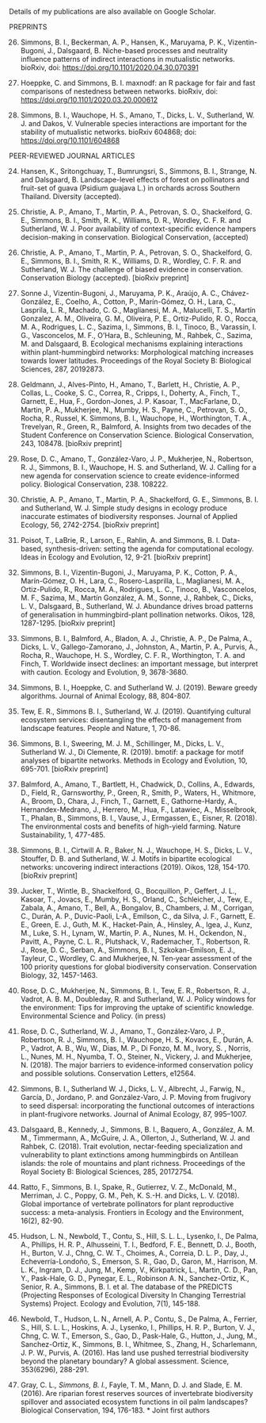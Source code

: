 Details of my publications are also available on Google Scholar. 



PREPRINTS

26. Simmons, B. I., Beckerman, A. P., Hansen, K., Maruyama, P. K., Vizentin-Bugoni, J., Dalsgaard, B. Niche-based processes and neutrality influence patterns of indirect interactions in mutualistic networks. bioRxiv, doi: https://doi.org/10.1101/2020.04.30.070391

25. Hoeppke, C. and Simmons, B. I. maxnodf: an R package for fair and fast comparisons of nestedness between networks. bioRxiv, doi: https://doi.org/10.1101/2020.03.20.000612

24. Simmons, B. I., Wauchope, H. S., Amano, T., Dicks, L. V., Sutherland, W. J. and Dakos, V. Vulnerable species interactions are important for the stability of mutualistic networks. bioRxiv 604868; doi: https://doi.org/10.1101/604868


PEER-REVIEWED JOURNAL ARTICLES

24. Hansen, K., Sritongchuay, T., Bumrungsri, S., Simmons, B. I., Strange, N. and Dalsgaard, B. Landscape-level effects of forest on pollinators and fruit-set of guava (Psidium guajava L.) in orchards across Southern Thailand. Diversity (accepted).

23. Christie, A. P., Amano, T., Martin, P. A., Petrovan, S. O., Shackelford, G. E., Simmons, B. I., Smith, R. K., Williams, D. R., Wordley, C. F. R. and Sutherland, W. J. Poor availability of context-specific evidence hampers decision-making in conservation. Biological Conservation, (accepted)

22. Christie, A. P., Amano, T., Martin, P. A., Petrovan, S. O., Shackelford, G. E., Simmons, B. I., Smith, R. K., Williams, D. R., Wordley, C. F. R. and Sutherland, W. J. The challenge of biased evidence in conservation. Conservation Biology (accepted). [bioRxiv preprint]

21. Sonne J., Vizentin-Bugoni, J., Maruyama, P. K., Araújo, A. C., Chávez-González, E., Coelho, A., Cotton, P., Marín-Gómez, O. H., Lara, C., Lasprila, L. R., Machado, C. G., Maglianesi, M. A., Malucelli, T. S., Martín Gonzalez, A. M., Oliveira, G. M., Oliveira, P. E., Ortiz-Pulido, R. O., Rocca, M. A., Rodrigues, L. C., Sazima, I., Simmons, B. I., Tinoco, B., Varassin, I. G., Vasconcelos, M. F., O’Hara, B., Schleuning, M., Rahbek, C., Sazima, M. and Dalsgaard, B. Ecological mechanisms explaining interactions within plant-hummingbird networks: Morphological matching increases towards lower latitudes. Proceedings of the Royal Society B: Biological Sciences, 287, 20192873.

20. Geldmann, J., Alves-Pinto, H., Amano, T., Barlett, H., Christie, A. P., Collas, L., Cooke, S. C., Correa, R., Cripps, I., Doherty, A., Finch, T., Garnett, E., Hua, F., Gordon-Jones, J. P. Kasoar, T., MacFarlane, D., Martin, P. A., Mukherjee, N., Mumby, H. S., Payne, C., Petrovan, S. O., Rocha, R., Russel, K. Simmons, B. I., Wauchope, H., Worthington, T. A., Trevelyan, R., Green, R., Balmford, A. Insights from two decades of the Student Conference on Conservation Science. Biological Conservation, 243, 108478. [bioRxiv preprint]

19. Rose, D. C., Amano, T., González-Varo, J. P., Mukherjee, N., Robertson, R. J., Simmons, B. I., Wauchope, H. S. and Sutherland, W. J. Calling for a new agenda for conservation science to create evidence-informed policy. Biological Conservation, 238. 108222.

18. Christie, A. P., Amano, T., Martin, P. A., Shackelford, G. E., Simmons, B. I. and Sutherland, W. J. Simple study designs in ecology produce inaccurate estimates of biodiversity responses. Journal of Applied Ecology, 56, 2742-2754. [bioRxiv preprint]

17. Poisot, T., LaBrie, R., Larson, E., Rahlin, A. and Simmons, B. I. Data-based, synthesis-driven: setting the agenda for computational ecology. Ideas in Ecology and Evolution, 12, 9-21. [bioRxiv preprint]

16. Simmons, B. I., Vizentin-Bugoni, J., Maruyama, P. K., Cotton, P. A., Marín-Gómez, O. H., Lara, C., Rosero-Lasprilla, L., Maglianesi, M. A., Ortiz-Pulido, R., Rocca, M. A., Rodrigues, L. C., Tinoco, B., Vasconcelos, M. F., Sazima, M., Martín González, A. M., Sonne, J., Rahbek, C., Dicks, L. V., Dalsgaard, B., Sutherland, W. J. Abundance drives broad patterns of generalisation in hummingbird-plant pollination networks. Oikos, 128, 1287-1295. [bioRxiv preprint]

15. Simmons, B. I., Balmford, A., Bladon, A. J., Christie, A. P., De Palma, A., Dicks, L. V., Gallego-Zamorano, J., Johnston, A., Martin, P. A., Purvis, A., Rocha, R., Wauchope, H. S., Wordley, C. F. R., Worthington, T. A. and Finch, T. Worldwide insect declines: an important message, but interpret with caution. Ecology and Evolution, 9, 3678-3680.

14. Simmons, B. I., Hoeppke, C. and Sutherland W. J. (2019). Beware greedy algorithms. Journal of Animal Ecology, 88, 804-807.

13. Tew, E. R., Simmons B. I., Sutherland, W. J. (2019). Quantifying cultural ecosystem services: disentangling the effects of management from landscape features. People and Nature, 1, 70-86.

12. Simmons, B. I., Sweering, M. J. M., Schillinger, M., Dicks, L. V., Sutherland W. J., Di Clemente, R. (2019). bmotif: a package for motif analyses of bipartite networks. Methods in Ecology and Evolution, 10, 695-701. [bioRxiv preprint]

11. Balmford, A., Amano, T., Bartlett, H., Chadwick, D., Collins, A., Edwards, D., Field, R., Garnsworthy, P., Green, R., Smith, P., Waters, H., Whitmore, A., Broom, D., Chara, J., Finch, T., Garnett, E., Gathorne-Hardy, A., Hernandex-Medrano, J., Herrero, M., Hua, F., Latawiec, A., Misselbrook, T., Phalan, B., Simmons, B. I., Vause, J., Ermgassen, E., Eisner, R. (2018). The environmental costs and benefits of high-yield farming. Nature Sustainability, 1, 477-485.

10. Simmons, B. I., Cirtwill A. R., Baker, N. J., Wauchope, H. S., Dicks, L. V., Stouffer, D. B. and Sutherland, W. J. Motifs in bipartite ecological networks: uncovering indirect interactions (2019). Oikos, 128, 154-170. [bioRxiv preprint]

9. Jucker, T., Wintle, B., Shackelford, G., Bocquillon, P., Geffert, J. L., Kasoar, T., Jovacs, E., Mumby, H. S., Orland, C., Schleicher, J., Tew, E., Zabala, A., Amano, T., Bell, A., Bongalov, B., Chambers, J. M., Corrigan, C., Durán, A. P., Duvic-Paoli, L-A., Emilson, C., da Silva, J. F., Garnett, E. E., Green, E. J., Guth, M. K., Hacket-Pain, A., Hinsley, A., Igea, J., Kunz, M., Luke, S. H., Lynam, W., Martin, P. A., Nunes, M. H., Ockendon, N., Pavitt, A., Payne, C. L. R., Plutshack, V., Rademacher, T., Robertson, R. J., Rose, D. C., Serban, A., Simmons, B. I., Szkokan-Emilson, E. J., Tayleur, C., Wordley, C. and Mukherjee, N. Ten‐year assessment of the 100 priority questions for global biodiversity conservation. Conservation Biology, 32, 1457-1463.

8. Rose, D. C., Mukherjee, N., Simmons, B. I., Tew, E. R., Robertson, R. J., Vadrot, A. B. M., Doubleday, R. and Sutherland, W. J. Policy windows for the environment: Tips for improving the uptake of scientific knowledge. Environmental Science and Policy. (in press)

7. Rose, D. C., Sutherland, W. J., Amano, T., González‐Varo, J. P., Robertson, R. J., Simmons, B. I., Wauchope, H. S., Kovacs, E., Durán, A. P., Vadrot, A. B., Wu, W., Dias, M. P., Di Fonzo, M. M., Ivory, S. , Norris, L., Nunes, M. H., Nyumba, T. O., Steiner, N., Vickery, J. and Mukherjee, N. (2018). The major barriers to evidence‐informed conservation policy and possible solutions. Conservation Letters, e12564.

6. Simmons, B. I., Sutherland W. J., Dicks, L. V., Albrecht, J., Farwig, N., García, D., Jordano, P. and González-Varo, J. P. Moving from frugivory to seed dispersal: incorporating the functional outcomes of interactions in plant-frugivore networks. Journal of Animal Ecology, 87, 995–1007.

5. Dalsgaard, B., Kennedy, J., Simmons, B. I., Baquero, A., González, A. M. M., Timmermann, A., McGuire, J. A., Ollerton, J., Sutherland, W. J. and Rahbek, C. (2018). Trait evolution, nectar-feeding specialization and vulnerability to plant extinctions among hummingbirds on Antillean islands: the role of mountains and plant richness.  Proceedings of the Royal Society B: Biological Sciences, 285, 20172754.

4. Ratto, F., Simmons, B. I., Spake, R., Gutierrez, V. Z., McDonald, M., Merriman, J. C., Poppy, G. M., Peh, K. S.-H. and Dicks, L. V. (2018). Global importance of vertebrate pollinators for plant reproductive success: a meta-analysis. Frontiers in Ecology and the Environment, 16(2), 82-90.

3. Hudson, L. N., Newbold, T., Contu, S., Hill, S. L. L., Lysenko, I., De Palma, A., Phillips, H. R. P., Alhusseini, T. I., Bedford, F. E., Bennett, D. J., Booth, H., Burton, V. J., Chng, C. W. T., Choimes, A., Correia, D. L. P., Day, J., Echeverría-Londoño, S., Emerson, S. R., Gao, D., Garon, M., Harrison, M. L. K., Ingram, D. J., Jung, M., Kemp, V., Kirkpatrick, L., Martin, C. D., Pan, Y., Pask-Hale, G. D., Pynegar, E. L., Robinson A. N., Sanchez-Ortiz, K., Senior, R. A., Simmons, B. I. et al. The database of the PREDICTS (Projecting Responses of Ecological Diversity In Changing Terrestrial Systems) Project. Ecology and Evolution, 7(1), 145-188.

2. Newbold, T., Hudson, L. N., Arnell, A. P., Contu, S., De Palma, A., Ferrier, S., Hill, S. L. L., Hoskins, A. J., Lysenko, I., Phillips, H. R. P., Burton, V. J., Chng, C. W. T., Emerson, S., Gao, D., Pask-Hale, G., Hutton, J., Jung, M., Sanchez-Ortiz, K., Simmons, B. I., Whitmee, S., Zhang, H., Scharlemann, J. P. W., Purvis, A. (2016). Has land use pushed terrestrial biodiversity beyond the planetary boundary? A global assessment. Science, 353(6296), 288-291.

1. Gray, C. L.*, Simmons, B. I.*, Fayle, T. M., Mann, D. J. and Slade, E. M. (2016). Are riparian forest reserves sources of invertebrate biodiversity spillover and associated ecosystem functions in oil palm landscapes? Biological Conservation, 194, 176-183. * Joint first authors

